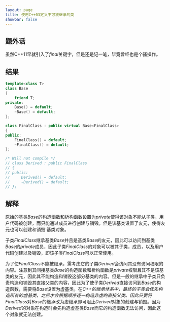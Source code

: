 ```yaml
---
layout: page
title: 使用C++03定义不可被继承的类
showbar: false
---
```


## 题外话

虽然C++11早就引入了*final*关键字，但是还是记一笔，毕竟曾经也是个骚操作。

## 结果

```c++
template<class T>
class Base
{
    friend T;
private:
    Base() = default;
    ~Base() = default;
};

class FinalClass : public virtual Base<FinalClass>
{
public:
    FinalClass() = default;
    ~FinalClass() = default;
};

/* Will not compile */
// class Derived : public FinalClass
// {
// public:
//     Derived() = default;
//     ~Derived() = default;
// };
```

## 解释

原始的基类*Base*的构造函数和析构函数设置为*private*使得该对象不能从子类，用户代码被创建，而只能通过成员进行创建与销毁。但是该基类设置了友元，使得友元也可以创建和销毁
基类对象。

子类*FinalClass*继承基类*Base*并且是基类*Base*的友元，因此可以访问到基类*Base*的*private*成员，因此子类*FinalClass*的对象可以被其子类，成员，以及用户代码创建以及销毁，即该子类*FinalClass*可以正常使用。

为了使*FinalClass*不能被继承，需考虑它的子类*Derived*会访问其没有访问权限的内容。注意到其间接基类*Base*的构造函数和析构函数是*private*权限且其不是该基类的友元，因此其不能构造和销毁这部分基类的内容。但是一般的继承中子类只负责构造和销毁其直接父类的内容，因此为了使子类*Derived*直接访问到*Base*的构造函数，需要将*Base*设置为虚基类。在*C++*的继承体系中，最终的子类会优先构造所有的虚基类，之后才会根据顺序逐一构造非虚的直接父类。因此只要将*FinalClass*对*Base*的继承改为虚继承即可阻止*Derived*对象的创建与销毁。因为*Derived*的对象在构造时会先构造虚基类*Base*而它的构造函数无法访问，因此这个对象就无法创建。
